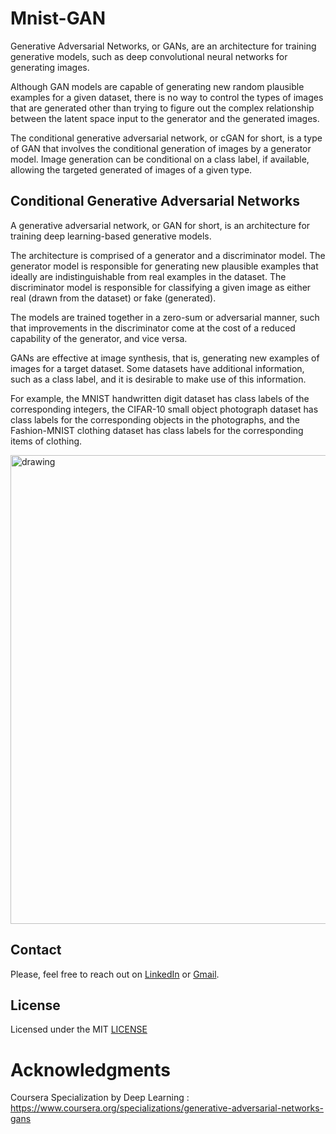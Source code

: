 # Mnist-GAN

Generative Adversarial Networks, or GANs, are an architecture for training generative models, such as deep convolutional neural networks for generating images.

Although GAN models are capable of generating new random plausible examples for a given dataset, there is no way to control the types of images that are generated other than trying to figure out the complex relationship between the latent space input to the generator and the generated images.

The conditional generative adversarial network, or cGAN for short, is a type of GAN that involves the conditional generation of images by a generator model. Image generation can be conditional on a class label, if available, allowing the targeted generated of images of a given type.

## Conditional Generative Adversarial Networks
A generative adversarial network, or GAN for short, is an architecture for training deep learning-based generative models.

The architecture is comprised of a generator and a discriminator model. The generator model is responsible for generating new plausible examples that ideally are indistinguishable from real examples in the dataset. The discriminator model is responsible for classifying a given image as either real (drawn from the dataset) or fake (generated).

The models are trained together in a zero-sum or adversarial manner, such that improvements in the discriminator come at the cost of a reduced capability of the generator, and vice versa.

GANs are effective at image synthesis, that is, generating new examples of images for a target dataset. Some datasets have additional information, such as a class label, and it is desirable to make use of this information.

For example, the MNIST handwritten digit dataset has class labels of the corresponding integers, the CIFAR-10 small object photograph dataset has class labels for the corresponding objects in the photographs, and the Fashion-MNIST clothing dataset has class labels for the corresponding items of clothing.

<img src="https://github.com/Timothy102/Mnist-GAN/blob/main/images/all_numbers.png" alt="drawing" width="750"/>

## Contact
Please, feel free to reach out on [LinkedIn](https://www.linkedin.com/in/tim-cvetko-32842a1a6/) or [Gmail](tim@metawaveai.com).

## License

Licensed under the MIT [LICENSE](LICENSE)

# Acknowledgments

Coursera Specialization by Deep Learning : https://www.coursera.org/specializations/generative-adversarial-networks-gans

